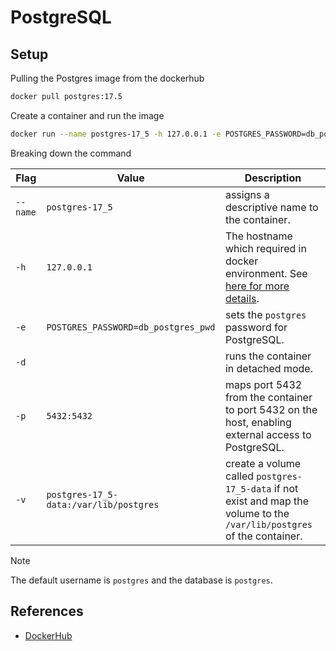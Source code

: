 # PostgreSQL

## Setup

Pulling the Postgres image from the dockerhub

```bash
docker pull postgres:17.5
```

Create a container and run the image

```bash
docker run --name postgres-17_5 -h 127.0.0.1 -e POSTGRES_PASSWORD=db_postgres_pwd -d -p 5432:5432 -v postgres-17_5-data:/var/lib/postgres postgres:17.5
```

Breaking down the command

| Flag     | Value                                  | Description                                                                                                                                                   |
| -------- | -------------------------------------- | ------------------------------------------------------------------------------------------------------------------------------------------------------------- |
| `--name` | `postgres-17_5`                        | assigns a descriptive name to the container.                                                                                                                  |
| `-h`     | `127.0.0.1`                            | The hostname which required in docker environment. See [here for more details](https://forums.docker.com/t/cant-connect-to-postgres-through-docker/120051/5). |
| `-e`     | `POSTGRES_PASSWORD=db_postgres_pwd`    | sets the `postgres` password for PostgreSQL.                                                                                                                  |
| `-d`     |                                        | runs the container in detached mode.                                                                                                                          |
| `-p`     | `5432:5432`                            | maps port 5432 from the container to port 5432 on the host, enabling external access to PostgreSQL.                                                           |
| `-v`     | `postgres-17_5-data:/var/lib/postgres` | create a volume called `postgres-17_5-data` if not exist and map the volume to the `/var/lib/postgres` of the container.                                      |

> [!NOTE]
> The default username is `postgres` and the database is `postgres`.

## References

* [DockerHub](https://hub.docker.com/_/postgres/)
